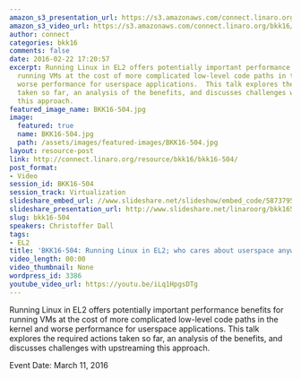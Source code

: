 ```yaml
---
amazon_s3_presentation_url: https://s3.amazonaws.com/connect.linaro.org/bkk16/Presentations/Friday/BKK16-504.pdf
amazon_s3_video_url: https://s3.amazonaws.com/connect.linaro.org/bkk16/Videos/Friday/BKK16-504%20Running%20Linux%20in%20EL2.mp4
author: connect
categories: bkk16
comments: false
date: 2016-02-22 17:20:57
excerpt: Running Linux in EL2 offers potentially important performance benefits for
  running VMs at the cost of more complicated low-level code paths in the kernel and
  worse performance for userspace applications.  This talk explores the required actions
  taken so far, an analysis of the benefits, and discusses challenges with upstreaming
  this approach.
featured_image_name: BKK16-504.jpg
image:
  featured: true
  name: BKK16-504.jpg
  path: /assets/images/featured-images/BKK16-504.jpg
layout: resource-post
link: http://connect.linaro.org/resource/bkk16/bkk16-504/
post_format:
- Video
session_id: BKK16-504
session_track: Virtualization
slideshare_embed_url: //www.slideshare.net/slideshow/embed_code/58737959
slideshare_presentation_url: http://www.slideshare.net/linaroorg/bkk16504-running-linux-in-el2-virtualization
slug: bkk16-504
speakers: Christoffer Dall
tags:
- EL2
title: 'BKK16-504: Running Linux in EL2; who cares about userspace anyway?'
video_length: 00:00
video_thumbnail: None
wordpress_id: 3386
youtube_video_url: https://youtu.be/iLq1HpgsDTg
---
```


Running Linux in EL2 offers potentially important performance benefits for running VMs at the cost of more complicated low-level code paths in the kernel and worse performance for userspace applications.  This talk explores the required actions taken so far, an analysis of the benefits, and discusses challenges with upstreaming this approach.

Event Date: March 11, 2016
